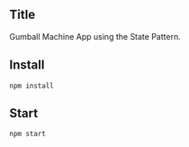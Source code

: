 ## Title

Gumball Machine App using the State Pattern.

## Install

```
npm install
```

## Start

```
npm start
```
